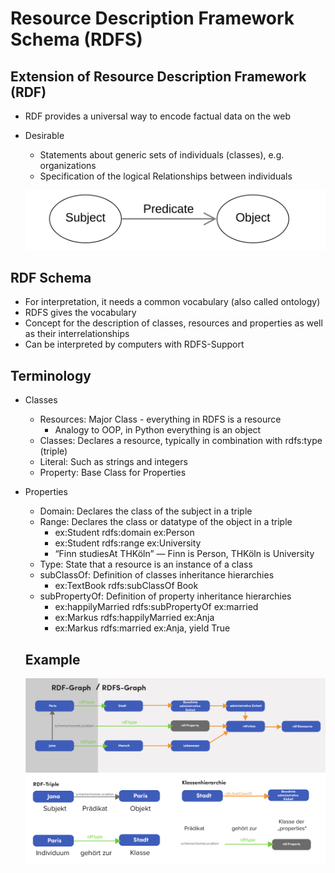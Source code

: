 # Resource Description Framework Schema (RDFS)

## Extension of Resource Description Framework (RDF)

- RDF provides a universal way to encode factual data on the web

- Desirable
    - Statements about generic sets of individuals (classes), e.g. organizations
    - Specification of the logical Relationships between individuals

    ![image info](./images/Basic_RDF_Graph.svg.png)

## RDF Schema

- For interpretation, it needs a common vocabulary (also called ontology)
- RDFS gives the vocabulary
- Concept for the description of classes, resources and properties as well as their interrelationships
- Can be interpreted by computers with RDFS-Support

## Terminology

- Classes
    - Resources: Major Class - everything in RDFS is a resource
        - Analogy to OOP, in Python everything is an object
    - Classes: Declares a resource, typically in combination with rdfs:type (triple)
    - Literal: Such as strings and integers
    - Property: Base Class for Properties
- Properties
    - Domain: Declares the class of the subject in a triple
    - Range: Declares the class or datatype of the object in a triple
        - ex:Student rdfs:domain ex:Person
        - ex:Student rdfs:range ex:University
        - “Finn studiesAt THKöln” — Finn is Person, THKöln is University
    - Type: State that a resource is an instance of a class
    - subClassOf: Definition of classes inheritance hierarchies
        - ex:TextBook rdfs:subClassOf Book
    - subPropertyOf: Definition of property inheritance hierarchies
        - ex:happilyMarried rdfs:subPropertyOf ex:married
        - ex:Markus rdfs:happilyMarried ex:Anja
        - ex:Markus rdfs:married ex:Anja, yield True
    
    ## Example
    
    ![RDFS Example](./images/RDFS_example.png)